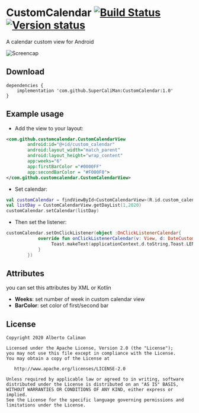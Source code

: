 


# CustomCalendar [![Build Status](https://travis-ci.com/SuperCaliMan/CustomCalendar.svg?token=JDhHLN4a6eXQ6S7wR9SA&branch=master)](https://travis-ci.com/SuperCaliMan/CustomCalendar) [![Version status](https://jitpack.io/v/SuperCaliMan/CustomCalendar.svg)](https://jitpack.io/v/SuperCaliMan/CustomCalendar)
A calendar custom view for Android

![Screencap](img/screen.gif)

## Download

```
dependencies {
    implementation 'com.github.SuperCaliMan:CustomCalendar:1.0'
}
```

## Example usage

- Add the view to your layout:

```xml
<com.github.customcalendar.CustomCalendarView
        android:id="@+id/custom_calendar"
        android:layout_width="match_parent"
        android:layout_height="wrap_content"
        app:weeks="6"
        app:firstBarColor ="#0000FF"
        app:secondBarColor = "#F000F0">
</com.github.customcalendar.CustomCalendarView>
```




- Set calendar:
```kotlin
val customCalendar = findViewById<CustomCalendarView>(R.id.custom_calendar)
val listDay = CustomCalendarView.getDayList(1,2020)
customCalendar.setCalendar(listDay)
```
- Then set the listener:

```kotlin
customCalendar.setOnClickListener(object :OnClickListenerCalendar{
            override fun onClickListenerCalendar(v: View, d: DateCustom) {
                 Toast.makeText(applicationContext,d.toString,Toast.LENGTH_SHORT).show()
            }
        })
```

## Attributes
you can set this attributes by XML or Kotlin
- **Weeks**: set number of week in custom calendar view
- **BarColor**: set color of first/second bar


License
-------

    Copyright 2020 Alberto Caliman

    Licensed under the Apache License, Version 2.0 (the "License");
    you may not use this file except in compliance with the License.
    You may obtain a copy of the License at

       http://www.apache.org/licenses/LICENSE-2.0

    Unless required by applicable law or agreed to in writing, software
    distributed under the License is distributed on an "AS IS" BASIS,
    WITHOUT WARRANTIES OR CONDITIONS OF ANY KIND, either express or implied.
    See the License for the specific language governing permissions and
    limitations under the License.
